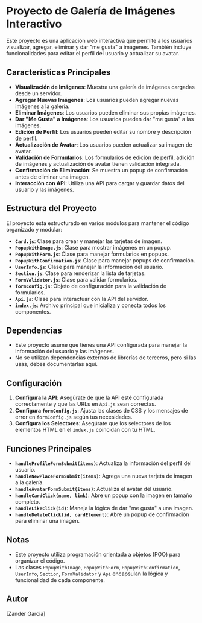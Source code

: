 # Proyecto de Galería de Imágenes Interactivo

Este proyecto es una aplicación web interactiva que permite a los usuarios visualizar, agregar, eliminar y dar "me gusta" a imágenes. También incluye funcionalidades para editar el perfil del usuario y actualizar su avatar.

## Características Principales

-   **Visualización de Imágenes**: Muestra una galería de imágenes cargadas desde un servidor.
-   **Agregar Nuevas Imágenes**: Los usuarios pueden agregar nuevas imágenes a la galería.
-   **Eliminar Imágenes**: Los usuarios pueden eliminar sus propias imágenes.
-   **Dar "Me Gusta" a Imágenes**: Los usuarios pueden dar "me gusta" a las imágenes.
-   **Edición de Perfil**: Los usuarios pueden editar su nombre y descripción de perfil.
-   **Actualización de Avatar**: Los usuarios pueden actualizar su imagen de avatar.
-   **Validación de Formularios**: Los formularios de edición de perfil, adición de imágenes y actualización de avatar tienen validación integrada.
-   **Confirmación de Eliminación**: Se muestra un popup de confirmación antes de eliminar una imagen.
-   **Interacción con API**: Utiliza una API para cargar y guardar datos del usuario y las imágenes.

## Estructura del Proyecto

El proyecto está estructurado en varios módulos para mantener el código organizado y modular:

-   **`Card.js`**: Clase para crear y manejar las tarjetas de imagen.
-   **`PopupWithImage.js`**: Clase para mostrar imágenes en un popup.
-   **`PopupWithForm.js`**: Clase para manejar formularios en popups.
-   **`PopupWithConfirmation.js`**: Clase para manejar popups de confirmación.
-   **`UserInfo.js`**: Clase para manejar la información del usuario.
-   **`Section.js`**: Clase para renderizar la lista de tarjetas.
-   **`FormValidator.js`**: Clase para validar formularios.
-   **`formConfig.js`**: Objeto de configuración para la validación de formularios.
-   **`Api.js`**: Clase para interactuar con la API del servidor.
-   **`index.js`**: Archivo principal que inicializa y conecta todos los componentes.

## Dependencias

-   Este proyecto asume que tienes una API configurada para manejar la información del usuario y las imágenes.
-   No se utilizan dependencias externas de librerías de terceros, pero si las usas, debes documentarlas aquí.

## Configuración

1.  **Configura la API**: Asegúrate de que la API esté configurada correctamente y que las URLs en `Api.js` sean correctas.
2.  **Configura `formConfig.js`**: Ajusta las clases de CSS y los mensajes de error en `formConfig.js` según tus necesidades.
3.  **Configura los Selectores**: Asegúrate que los selectores de los elementos HTML en el `index.js` coincidan con tu HTML.

## Funciones Principales

-   **`handleProfileFormSubmit(items)`**: Actualiza la información del perfil del usuario.
-   **`handleNewPlaceFormSubmit(items)`**: Agrega una nueva tarjeta de imagen a la galería.
-   **`handleAvatarFormSubmit(items)`**: Actualiza el avatar del usuario.
-   **`handleCardClick(name, link)`**: Abre un popup con la imagen en tamaño completo.
-   **`handleLikeClick(id)`**: Maneja la lógica de dar "me gusta" a una imagen.
-   **`handleDeleteClick(id, cardElement)`**: Abre un popup de confirmación para eliminar una imagen.

## Notas

-   Este proyecto utiliza programación orientada a objetos (POO) para organizar el código.
-   Las clases `PopupWithImage`, `PopupWithForm`, `PopupWithConfirmation`, `UserInfo`, `Section`, `FormValidator` y `Api` encapsulan la lógica y funcionalidad de cada componente.

## Autor

[Zander Garcia]

 